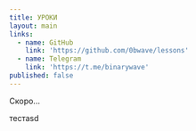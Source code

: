 ```yaml
---
title: УРОКИ
layout: main
links:
  - name: GitHub
    link: 'https://github.com/0bwave/lessons'
  - name: Telegram
    link: 'https://t.me/binarywave'
published: false
---
```


Скоро...

тестasd